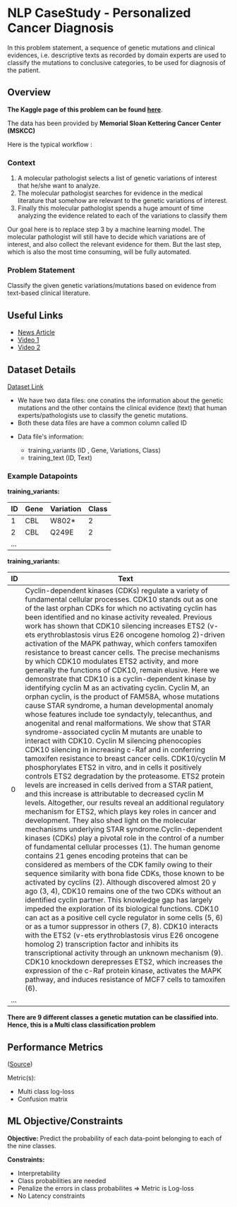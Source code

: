 # NLP CaseStudy - Personalized Cancer Diagnosis
In this problem statement, a sequence of genetic mutations and clinical evidences, i.e. descriptive texts as recorded by domain experts are used to classify the mutations to conclusive categories, to be used for diagnosis of the patient. 

## Overview

**The Kaggle page of this problem can be found [here](https://www.kaggle.com/c/msk-redefining-cancer-treatment/)**. 

The data has been provided by **Memorial Sloan Kettering Cancer Center (MSKCC)**

Here is the typical workflow :

### Context

1. A molecular pathologist selects a list of genetic variations of interest that he/she want to analyze.
2. The molecular pathologist searches for evidence in the medical literature that somehow are relevant to the genetic variations of interest.
3. Finally this molecular pathologist spends a huge amount of time analyzing the evidence related to each of the variations to classify them


Our goal here is to replace step 3 by a machine learning model. The molecular pathologist will still have to decide which variations are of interest, and also collect the relevant evidence for them. But the last step, which is also the most time consuming, will be fully automated.

### Problem Statement

Classify the given genetic variations/mutations based on evidence from text-based clinical literature.

## Useful Links

* [News Article](https://www.forbes.com/sites/matthewherper/2017/06/03/a-new-cancer-drug-helped-almost-everyone-who-took-it-almost-heres-what-it-teaches-us/#2a44ee2f6b25)
* [Video 1](https://www.youtube.com/watch?v=UwbuW7oK8rk)
* [Video 2](https://www.youtube.com/watch?v=qxXRKVompI8)

## Dataset Details

[Dataset Link](https://www.kaggle.com/c/msk-redefining-cancer-treatment/data)

- We have two data files: one conatins the information about the genetic mutations and the other contains the clinical evidence (text) that  human experts/pathologists use to classify the genetic mutations. 
- Both these data files are have a common column called ID
- <p> 
    Data file's information:
    <ul> 
        <li>
        training_variants (ID , Gene, Variations, Class)
        </li>
        <li>
        training_text (ID, Text)
        </li>
    </ul>
 </p>

### Example Datapoints

**training_variants:**

ID  | Gene | Variation | Class
--- | --- | --- | ---
1 | CBL | W802* | 2
2 | CBL | Q249E | 2
... | | |

**training_variants:**

ID  | Text
--- | --- 
0 | Cyclin-dependent kinases (CDKs) regulate a variety of fundamental cellular processes. CDK10 stands out as one of the last orphan CDKs for which no activating cyclin has been identified and no kinase activity revealed. Previous work has shown that CDK10 silencing increases ETS2 (v-ets erythroblastosis virus E26 oncogene homolog 2)-driven activation of the MAPK pathway, which confers tamoxifen resistance to breast cancer cells. The precise mechanisms by which CDK10 modulates ETS2 activity, and more generally the functions of CDK10, remain elusive. Here we demonstrate that CDK10 is a cyclin-dependent kinase by identifying cyclin M as an activating cyclin. Cyclin M, an orphan cyclin, is the product of FAM58A, whose mutations cause STAR syndrome, a human developmental anomaly whose features include toe syndactyly, telecanthus, and anogenital and renal malformations. We show that STAR syndrome-associated cyclin M mutants are unable to interact with CDK10. Cyclin M silencing phenocopies CDK10 silencing in increasing c-Raf and in conferring tamoxifen resistance to breast cancer cells. CDK10/cyclin M phosphorylates ETS2 in vitro, and in cells it positively controls ETS2 degradation by the proteasome. ETS2 protein levels are increased in cells derived from a STAR patient, and this increase is attributable to decreased cyclin M levels. Altogether, our results reveal an additional regulatory mechanism for ETS2, which plays key roles in cancer and development. They also shed light on the molecular mechanisms underlying STAR syndrome.Cyclin-dependent kinases (CDKs) play a pivotal role in the control of a number of fundamental cellular processes (1). The human genome contains 21 genes encoding proteins that can be considered as members of the CDK family owing to their sequence similarity with bona fide CDKs, those known to be activated by cyclins (2). Although discovered almost 20 y ago (3, 4), CDK10 remains one of the two CDKs without an identified cyclin partner. This knowledge gap has largely impeded the exploration of its biological functions. CDK10 can act as a positive cell cycle regulator in some cells (5, 6) or as a tumor suppressor in others (7, 8). CDK10 interacts with the ETS2 (v-ets erythroblastosis virus E26 oncogene homolog 2) transcription factor and inhibits its transcriptional activity through an unknown mechanism (9). CDK10 knockdown derepresses ETS2, which increases the expression of the c-Raf protein kinase, activates the MAPK pathway, and induces resistance of MCF7 cells to tamoxifen (6).
... |


**There are 9 different classes a genetic mutation can be classified into. Hence, this is a Multi class classification problem**

## Performance Metrics

([Source](https://www.kaggle.com/c/msk-redefining-cancer-treatment#evaluation))

Metric(s): 
* Multi class log-loss 
* Confusion matrix 

## ML Objective/Constraints

**Objective:** Predict the probability of each data-point belonging to each of the nine classes.

**Constraints:**

* Interpretability
* Class probabilities are needed
* Penalize the errors in class probabilites => Metric is Log-loss
* No Latency constraints

